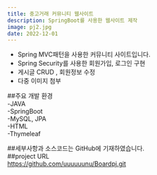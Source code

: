 ```yaml
---
title: 중고거래 커뮤니티 웹사이트
description: SpringBoot를 사용한 웹사이트 제작
image: pj2.jpg
date: 2022-12-01
---
```

* Spring MVC패턴을 사용한 커뮤니티 사이트입니다.  
* Spring Security를 사용한 회원가입, 로그인 구현  
* 게시글 CRUD , 회원정보 수정  
* 다중 이미지 첨부
  
##주요 개발 환경  
-JAVA  
-SpringBoot  
-MySQL, JPA  
-HTML  
-Thymeleaf  

##세부사항과 소스코드는 GitHub에 기재하였습니다.  
##project URL  
<https://github.com/uuuuuunu/Boardpj.git>
